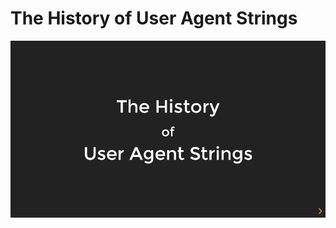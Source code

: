 # The History of User Agent Strings

[![first slide](media/first-slide.png "first slide")](https://slides.com/dargmuesli/the-history-of-user-agent-strings/fullscreen)